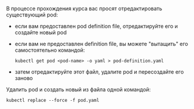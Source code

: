 В процессе прохождения курса вас просят отредактировать существующий pod:
- если вам предоставлен pod definition file, отредактируйте его и создайте новый pod
- если вам не предоставлен definition file, вы можете "вытащить" его самостоятельно командой:

  `kubectl get pod <pod-name> -o yaml > pod-definition.yaml`
- затем отредактируйте этот файл, удалите pod и пересоздайте его заново

Удалить pod и создать новый из файла одной командой:

`kubectl replace --force -f pod.yaml`